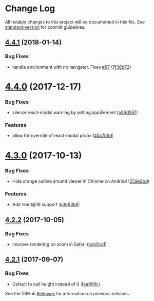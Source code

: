 # Change Log

All notable changes to this project will be documented in this file. See [standard-version](https://github.com/conventional-changelog/standard-version) for commit guidelines.

<a name="4.4.1"></a>
## [4.4.1](https://github.com/fritz-c/react-image-lightbox/compare/v4.4.0...v4.4.1) (2018-01-14)


### Bug Fixes

* handle environment with no navigator. Fixes [#97](https://github.com/fritz-c/react-image-lightbox/issues/97) ([7f36b72](https://github.com/fritz-c/react-image-lightbox/commit/7f36b72))



<a name="4.4.0"></a>
# [4.4.0](https://github.com/fritz-c/react-image-lightbox/compare/v4.3.0...v4.4.0) (2017-12-17)


### Bug Fixes

* silence react-modal warning by setting appElement ([a26d597](https://github.com/fritz-c/react-image-lightbox/commit/a26d597))


### Features

* allow for override of react-modal props ([45a756d](https://github.com/fritz-c/react-image-lightbox/commit/45a756d))



<a name="4.3.0"></a>
# [4.3.0](https://github.com/fritz-c/react-image-lightbox/compare/v4.2.2...v4.3.0) (2017-10-13)


### Bug Fixes

* Hide orange outline around viewer in Chrome on Android ([359e9bd](https://github.com/fritz-c/react-image-lightbox/commit/359e9bd))


### Features

* Add react@16 support ([e3e63b6](https://github.com/fritz-c/react-image-lightbox/commit/e3e63b6))



<a name="4.2.2"></a>
## [4.2.2](https://github.com/fritz-c/react-image-lightbox/compare/v4.2.1...v4.2.2) (2017-10-05)


### Bug Fixes

* Improve rendering on zoom in Safari ([bab9ca1](https://github.com/fritz-c/react-image-lightbox/commit/bab9ca1))



<a name="4.2.1"></a>
## [4.2.1](https://github.com/fritz-c/react-image-lightbox/compare/v4.1.0...v4.2.1) (2017-09-07)


### Bug Fixes

* Default to null height instead of 0 ([faa996c](https://github.com/fritz-c/react-image-lightbox/commit/faa996c))


See the GitHub [Releases](https://github.com/fritz-c/react-image-lightbox/releases) for information on previous releases.
